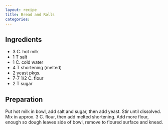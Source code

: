 ```yaml
---
layout: recipe
title: Bread and Rolls
categories:
---
```


## Ingredients

- 3 C. hot milk
- 1 T salt
- 1 C. cold water
- 4 T shortening (melted)
- 2 yeast pkgs.
- 7-7 1/2 C. flour
- 2 T sugar

## Preparation

Put hot milk in bowl, add salt and sugar, then add yeast.  Stir until dissolved.  Mix in approx. 3 C. flour, then add melted shortening.  Add more flour, enough so dough leaves side of bowl, remove to floured surface and knead.